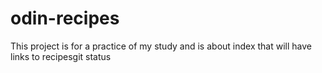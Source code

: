 # odin-recipes
This project is for a practice of my study and is about index that will have links to recipesgit status